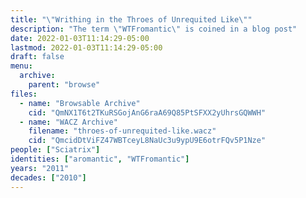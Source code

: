 ```yaml
---
title: "\"Writhing in the Throes of Unrequited Like\""
description: "The term \"WTFromantic\" is coined in a blog post"
date: 2022-01-03T11:14:29-05:00
lastmod: 2022-01-03T11:14:29-05:00
draft: false
menu:
  archive:
    parent: "browse"
files:
  - name: "Browsable Archive"
    cid: "QmNX1T6t2TKuRSGojAnG6raA69Q85PtSFXX2yUhrsGQWWH"
  - name: "WACZ Archive"
    filename: "throes-of-unrequited-like.wacz"
    cid: "QmcidDtViFZ47WBTceyL8NaUc3u9ypU9E6otrFQv5P1Nze"
people: ["Sciatrix"]
identities: ["aromantic", "WTFromantic"]
years: "2011"
decades: ["2010"]
---
```

